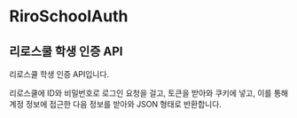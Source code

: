 # RiroSchoolAuth
## 리로스쿨 학생 인증 API

리로스쿨 학생 인증 API입니다.

리로스쿨에 ID와 비밀번호로 로그인 요청을 걸고, 토큰을 받아와 쿠키에 넣고, 이를 통해 계정 정보에 접근한 다음 정보를 받아와 JSON 형태로 반환합니다.